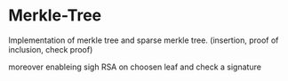 # Merkle-Tree

Implementation of merkle tree and sparse merkle tree. (insertion, proof of inclusion, check proof)

moreover enableing sigh RSA on choosen leaf and check a signature
